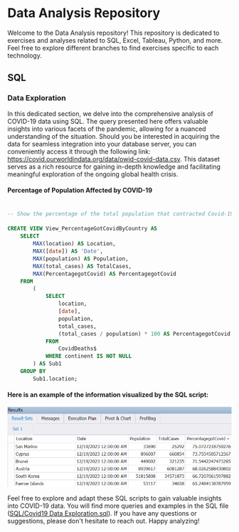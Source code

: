 # Data Analysis Repository

Welcome to the Data Analysis repository! This repository is dedicated to exercises and analyses related to SQL, Excel, Tableau, Python, and more. Feel free to explore different branches to find exercises specific to each technology.

## SQL

### Data Exploration

In this dedicated section, we delve into the comprehensive analysis of COVID-19 data using SQL. The query presented here offers valuable insights into various facets of the pandemic, allowing for a nuanced understanding of the situation. Should you be interested in acquiring the data for seamless integration into your database server, you can conveniently access it through the following link: https://covid.ourworldindata.org/data/owid-covid-data.csv. This dataset serves as a rich resource for gaining in-depth knowledge and facilitating meaningful exploration of the ongoing global health crisis.

#### Percentage of Population Affected by COVID-19

```sql

-- Show the percentage of the total population that contracted Covid-19 by country

CREATE VIEW View_PercentageGotCovidByCountry AS
    SELECT
        MAX(location) AS Location,
        MAX([date]) AS 'Date',
        MAX(population) AS Population,
        MAX(total_cases) AS TotalCases,
        MAX(PercentagegotCovid) AS PercentagegotCovid
    FROM
        (
            SELECT
                location,
                [date],
                population,
                total_cases,
                (total_cases / population) * 100 AS PercentagegotCovid
            FROM
                CovidDeaths$
            WHERE continent IS NOT NULL
        ) AS Sub1
    GROUP BY
        Sub1.location;
```
#### Here is an example of the information visualized by the SQL script:

<p align="center">
  <img src="Images/SQL.png">
</p>

Feel free to explore and adapt these SQL scripts to gain valuable insights into COVID-19 data. You will find more queries and examples in the SQL file ([SQL/Covid19 Data Exploration.sql](https://github.com/Carlos-Delgado-7/Portfolio-Data-Analyst/blob/main/SQL/Covid19%20Data%20Exploration.sql)). If you have any questions or suggestions, please don't hesitate to reach out. Happy analyzing!
